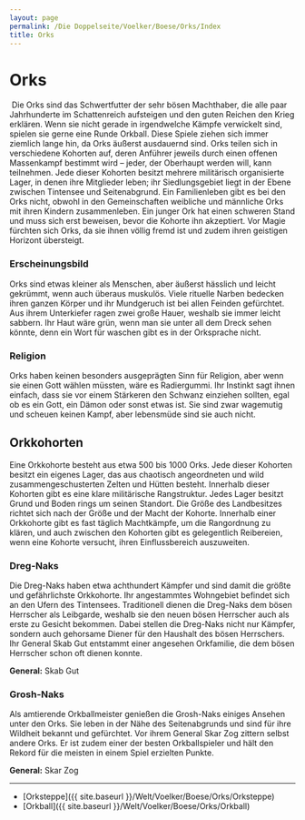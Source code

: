 ```yaml
---
layout: page
permalink: /Die Doppelseite/Voelker/Boese/Orks/Index
title: Orks
---
```


# Orks

<img alt="" src="{{ site.baseurl }}/assets/pics/weltenbuch/gallery/rassen/nrm/ork.jpg" />
Die Orks sind das Schwertfutter der sehr bösen Machthaber, die alle paar Jahrhunderte im Schattenreich aufsteigen und den guten Reichen den Krieg erklären. Wenn sie nicht gerade in irgendwelche Kämpfe verwickelt sind, spielen sie gerne eine Runde Orkball. Diese Spiele ziehen sich immer ziemlich lange hin, da Orks äußerst ausdauernd sind. Orks teilen sich in verschiedene Kohorten auf, deren Anführer jeweils durch einen offenen Massenkampf bestimmt wird &ndash; jeder, der Oberhaupt werden will, kann teilnehmen. Jede dieser Kohorten besitzt mehrere militärisch organisierte Lager, in denen ihre Mitglieder leben; ihr Siedlungsgebiet liegt in der Ebene zwischen Tintensee und Seitenabgrund. Ein Familienleben gibt es bei den Orks nicht, obwohl in den Gemeinschaften weibliche und männliche Orks mit ihren Kindern zusammenleben. Ein junger Ork hat einen schweren Stand und muss sich erst beweisen, bevor die Kohorte ihn akzeptiert. Vor Magie fürchten sich Orks, da sie ihnen völlig fremd ist und zudem ihren geistigen Horizont übersteigt.

### Erscheinungsbild

Orks sind etwas kleiner als Menschen, aber äußerst hässlich und leicht gekrümmt, wenn auch überaus muskulös. Viele rituelle Narben bedecken ihren ganzen Körper und ihr Mundgeruch ist bei allen Feinden gefürchtet. Aus ihrem Unterkiefer ragen zwei große Hauer, weshalb sie immer leicht sabbern. Ihr Haut wäre grün, wenn man sie unter all dem Dreck sehen könnte, denn ein Wort für waschen gibt es in der Orksprache nicht.

### Religion

Orks haben keinen besonders ausgeprägten Sinn für Religion, aber wenn sie einen Gott wählen müssten, wäre es Radiergummi. Ihr Instinkt sagt ihnen einfach, dass sie vor einem Stärkeren den Schwanz einziehen sollten, egal ob es ein Gott, ein Dämon oder sonst etwas ist. Sie sind zwar wagemutig und scheuen keinen Kampf, aber lebensmüde sind sie auch nicht.

## Orkkohorten

Eine Orkkohorte besteht aus etwa 500 bis 1000 Orks. Jede dieser Kohorten besitzt ein eigenes Lager, das aus chaotisch angeordneten und wild zusammengeschusterten Zelten und Hütten besteht. Innerhalb dieser Kohorten gibt es eine klare militärische Rangstruktur. Jedes Lager besitzt Grund und Boden rings um seinen Standort. Die Größe des Landbesitzes richtet sich nach der Größe und der Macht der Kohorte. Innerhalb einer Orkkohorte gibt es fast täglich Machtkämpfe, um die Rangordnung zu klären, und auch zwischen den Kohorten gibt es gelegentlich Reibereien, wenn eine Kohorte versucht, ihren Einflussbereich auszuweiten.

### Dreg-Naks

Die Dreg-Naks haben etwa achthundert Kämpfer und sind damit die größte und gefährlichste Orkkohorte. Ihr angestammtes Wohngebiet befindet sich an den Ufern des Tintensees. Traditionell dienen die Dreg-Naks dem bösen Herrscher als Leibgarde, weshalb sie den neuen bösen Herrscher auch als erste zu Gesicht bekommen. Dabei stellen die Dreg-Naks nicht nur Kämpfer, sondern auch gehorsame Diener für den Haushalt des bösen Herrschers. Ihr General Skab Gut entstammt einer angesehen Orkfamilie, die dem bösen Herrscher schon oft dienen konnte.

**General:** Skab Gut

### Grosh-Naks

Als amtierende Orkballmeister genießen die Grosh-Naks einiges Ansehen unter den Orks. Sie leben in der Nähe des Seitenabgrunds und sind für ihre Wildheit bekannt und gefürchtet. Vor ihrem General Skar Zog zittern selbst andere Orks. Er ist zudem einer der besten Orkballspieler und hält den Rekord für die meisten in einem Spiel erzielten Punkte.

**General:** Skar Zog


***
- [Orksteppe]({{ site.baseurl }}/Welt/Voelker/Boese/Orks/Orksteppe)
- [Orkball]({{ site.baseurl }}/Welt/Voelker/Boese/Orks/Orkball)

##  

